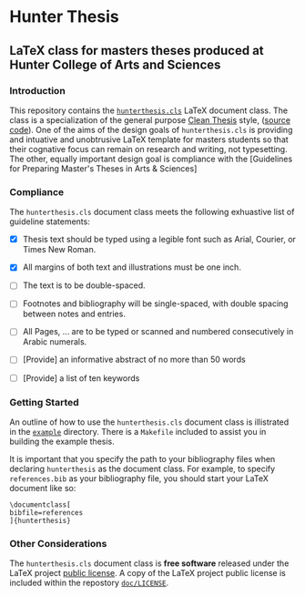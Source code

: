Hunter Thesis
========================================


## LaTeX class for masters theses produced at Hunter College of Arts and Sciences

### Introduction

This repository contains the [`hunterthesis.cls`][0] LaTeX document class.
The class is a specialization of the general purpose [Clean Thesis][1] style, ([source code][2]).
One of the aims of the design goals of `hunterthesis.cls` is providing and intuative and unobtrusive LaTeX template for masters students so that their cognative focus can remain on research and writing, not typesetting.
The other, equally important design goal is compliance with the [Guidelines for Preparing Master's Theses in Arts & Sciences]


### Compliance

The `hunterthesis.cls` document class meets the following exhuastive list of guideline statements:

  - [X] Thesis text should be typed using a legible font such as Arial, Courier, or Times New Roman.
  - [X] All margins of both text and illustrations must be one inch.
  - [ ] The text is to be double-spaced.
  - [ ] Footnotes and bibliography will be single-spaced, with double spacing between notes and entries.
  - [ ] All Pages, ... are to be typed or scanned and numbered consecutively in Arabic numerals.
  - [ ] [Provide] an informative abstract of no more than 50 words
  - [ ] [Provide] a list of ten keywords


### Getting Started

An outline of how to use the `hunterthesis.cls` document class is illistrated in the [`example`][5] directory.
There is a `Makefile` included to assist you in building the example thesis.

It is important that you specify the path to your bibliography files when declaring `hunterthesis` as the document class.
For example, to specify `references.bib` as your bibliography file, you should start your LaTeX document like so:

```
\documentclass[
bibfile=references
]{hunterthesis}
```


### Other Considerations

The `hunterthesis.cls` document class is **free software** released under the LaTeX project [public license][4].
A copy of the LaTeX project public license is included within the repostory [`doc/LICENSE`][5].


[0]: https://github.com/recursion-ninja/hunter-thesis-class
[1]: http://cleanthesis.der-ric.de/
[2]: https://github.com/derric/cleanthesis
[3]: https://www.hunter.cuny.edu/artsci/graduate-education/guidelines-for-preparing-masters-theses-in-arts-sciences
[4]: https://www.latex-project.org/lppl.txt
[5]: https://github.com/recursion-ninja/hunter-thesis-class